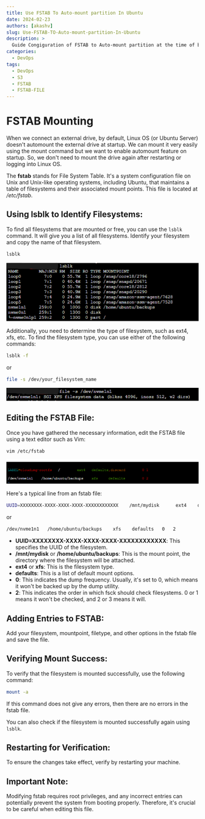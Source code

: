 ```yaml
---
title: Use FSTAB To Auto-mount partition In Ubuntu 
date: 2024-02-23
authors: [akashv]
slug: Use-FSTAB-TO-Auto-mount-partition-In-Ubuntu 
description: >
  Guide Congiguration of FSTAB to Auto-mount partition at the time of boot.
categories:
  - DevOps
tags:
  - DevOps
  - S3
  - FSTAB
  - FSTAB-FILE
---
```


# **FSTAB Mounting**

[Material FSTAB lsblk]: FSTAB_Mounting/lsblk.png
[Material FSTAB fils-s-dev-nvm1]: FSTAB_Mounting/fils-s-dev-nvm1.png
[Material FSTAB vi_etc-fstab]: FSTAB_Mounting/vi_etc-fstab.png


When we connect an external drive, by default, Linux OS (or Ubuntu Server) doesn't automount the external drive at startup. We can mount it very easily using the mount command but we want to enable automount feature on startup. So, we don't need to mount the drive again after restarting or logging into Linux OS. 

<!-- more -->

The **fstab** stands for File System Table. It's a system configuration file on Unix and Unix-like operating systems, including Ubuntu, that maintains a table of filesystems and their associated mount points. This file is located at */etc/fstab*.

## **Using lsblk to Identify Filesystems:**

To find all filesystems that are mounted or free, you can use the `lsblk` command. It will give you a list of all filesystems. Identify your filesystem and copy the name of that filesystem.

```bash
lsblk
```
![Material FSTAB lsblk][Material FSTAB lsblk]


Additionally, you need to determine the type of filesystem, such as ext4, xfs, etc. To find the filesystem type, you can use either of the following commands:

```bash
lsblk -f
```

or

```bash
file -s /dev/your_filesystem_name
```
![Material FSTAB fils-s-dev-nvm1][Material FSTAB fils-s-dev-nvm1]

## **Editing the FSTAB File:**

Once you have gathered the necessary information, edit the FSTAB file using a text editor such as Vim:

```bash
vim /etc/fstab
```
![Material FSTAB vi_etc-fstab][Material FSTAB vi_etc-fstab]

Here's a typical line from an fstab file:

```bash
UUID=XXXXXXXX-XXXX-XXXX-XXXX-XXXXXXXXXXXX    /mnt/mydisk      ext4    defaults    0    2
```

or

```bash
/dev/nvme1n1   /home/ubuntu/backups    xfs    defaults   0   2
```

- **UUID=XXXXXXXX-XXXX-XXXX-XXXX-XXXXXXXXXXXX**: This specifies the UUID of the filesystem.
- **/mnt/mydisk** or **/home/ubuntu/backups**: This is the mount point, the directory where the filesystem will be attached.
- **ext4** or **xfs**: This is the filesystem type.
- **defaults**: This is a list of default mount options.
- **0**: This indicates the dump frequency. Usually, it's set to 0, which means it won't be backed up by the dump utility.
- **2**: This indicates the order in which fsck should check filesystems. 0 or 1 means it won't be checked, and 2 or 3 means it will.

## **Adding Entries to FSTAB:**

Add your filesystem, mountpoint, filetype, and other options in the fstab file and save the file.

## **Verifying Mount Success:**

To verify that the filesystem is mounted successfully, use the following command:

```bash
mount -a
```

If this command does not give any errors, then there are no errors in the fstab file.

You can also check if the filesystem is mounted successfully again using `lsblk`.

## **Restarting for Verification:**

To ensure the changes take effect, verify by restarting your machine.

## **Important Note:**

Modifying fstab requires root privileges, and any incorrect entries can potentially prevent the system from booting properly. Therefore, it's crucial to be careful when editing this file.